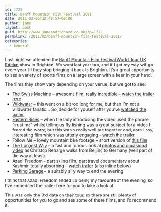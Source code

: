 ```yaml
---
id: 1722
title: Banff Mountain Film Festival 2011
date: 2011-02-05T12:49:57+00:00
author: jane
layout: post
guid: http://www.janeandrichard.co.uk/?p=1722
permalink: /2011/02/banff-mountain-film-festival-2011/
categories:
  - General
---
```

Last night we attended the [Banff Mountain Film Festival World Tour UK Edition](http://www.banff-uk.com/) show in Brighton. We went last year too, and if I get my way will go every year till they stop bringing it back to Brighton. It&#8217;s a great opportunity to see a variety of sports films on a large screen with a beer in your hand.

The films they show vary depending on your venue, but we got to see:

  * [The Swiss Machine](http://www.banffcentre.ca/mountainfestival/worldtour/films/#swiss_machine) &#8211; awesome film, really incredible &#8211; [watch the trailer here](http://www.youtube.com/watch?v=VUWBbepsdmY)
  * [Wildwater](http://www.banffcentre.ca/mountainfestival/worldtour/films/#wildwater) &#8211; this went on a bit too long for me, but then I&#8217;m not a wildwater fanatic&#8230; So, decide for youself after you&#8217;ve [watched the trailer](http://vimeo.com/12563837)
  * [Eastern Rises](http://www.banffcentre.ca/mountainfestival/worldtour/films/#eastern_rises) &#8211; when the lady introducing the video used the phrase &#8220;trust me&#8221; whilst telling us fly fishing was a great subject for a video I feared the worst, but this was a really well put together and, dare I say, interesting film which was utterly engaging &#8211; [watch the trailer](http://www.youtube.com/user/TheBanffCentre#p/u/9/MkgN76QMa3o)
  * Follow Me &#8211; lovely mountain bike footage &#8211; short version of [this film](http://www.anthillfilms.com/content/2009/05/anthill-films-announces-new-movie-follow-me/)
  * [The Longest Way](http://www.banffcentre.ca/mountainfestival/worldtour/films/#longest_way) &#8211; a fast and furious look at [photos and occasional video](http://vimeo.com/4636202) as Christop Reharge walks from Beijing to Germany (well part of the way at least)
  * [Azadi Freedom](http://www.banffcentre.ca/mountainfestival/worldtour/films/#azadi_freedom) &#8211; part skiing film, part travel documentary about Kashmir, totally absorbing &#8211; [watch trailer](http://www.youtube.com/watch?v=Em6yEvivOKk) (also inline below)
  * [Parking Garage](http://www.banffcentre.ca/mountainfestival/worldtour/films/#parking_garage) &#8211; a suitably silly way to end the evening

I think that Azadi Freedom ended up being my favourite of the evening, so I&#8217;ve embedded the trailer here for you to take a look at
  


This was only the 3rd date on [their tour](http://www.banff-uk.com/LOCATIONS-BOOKING(2194534).htm), so there are still plenty of opportunities for you to go and see some of these films, and I&#8217;d recommend it.